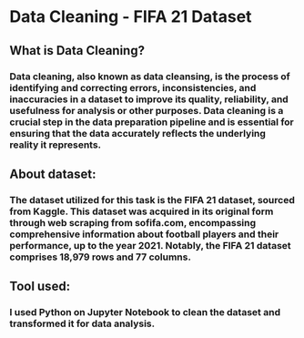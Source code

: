 # Data Cleaning - FIFA 21 Dataset
## What is Data Cleaning?
### Data cleaning, also known as data cleansing, is the process of identifying and correcting errors, inconsistencies, and inaccuracies in a dataset to improve its quality, reliability, and usefulness for analysis or other purposes. Data cleaning is a crucial step in the data preparation pipeline and is essential for ensuring that the data accurately reflects the underlying reality it represents.
## About dataset:
### The dataset utilized for this task is the FIFA 21 dataset, sourced from Kaggle. This dataset was acquired in its original form through web scraping from sofifa.com, encompassing comprehensive information about football players and their performance, up to the year 2021. Notably, the FIFA 21 dataset comprises 18,979 rows and 77 columns.
## Tool used:
### I used Python on Jupyter Notebook to clean the dataset and transformed it for data analysis. 

